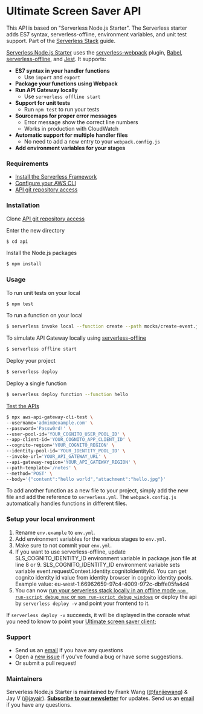 # Ultimate Screen Saver API

This API is based on "Serverless Node.js Starter". The Serverless starter adds ES7 syntax, serverless-offline, environment variables, and unit test support. Part of the [Serverless Stack](http://serverless-stack.com) guide.

[Serverless Node.js Starter](https://github.com/AnomalyInnovations/serverless-nodejs-starter) uses the [serverless-webpack](https://github.com/serverless-heaven/serverless-webpack) plugin, [Babel](https://babeljs.io), [serverless-offline](https://github.com/dherault/serverless-offline), and [Jest](https://facebook.github.io/jest/). It supports:

- **ES7 syntax in your handler functions**
  - Use `import` and `export`
- **Package your functions using Webpack**
- **Run API Gateway locally**
  - Use `serverless offline start`
- **Support for unit tests**
  - Run `npm test` to run your tests
- **Sourcemaps for proper error messages**
  - Error message show the correct line numbers
  - Works in production with CloudWatch
- **Automatic support for multiple handler files**
  - No need to add a new entry to your `webpack.config.js`
- **Add environment variables for your stages**

### Requirements

- [Install the Serverless Framework](https://serverless.com/framework/docs/providers/aws/guide/installation/)
- [Configure your AWS CLI](https://serverless.com/framework/docs/providers/aws/guide/credentials/)
- [API git repository access](https://dev.azure.com/ruifilipepedrosa/UltimateScreenSaver/_git/api)

### Installation

Clone [API git repository access](https://dev.azure.com/ruifilipepedrosa/UltimateScreenSaver/_git/api)

Enter the new directory

``` bash
$ cd api
```

Install the Node.js packages

``` bash
$ npm install
```

### Usage

To run unit tests on your local

``` bash
$ npm test
```

To run a function on your local

``` bash
$ serverless invoke local --function create --path mocks/create-event.json
```

To simulate API Gateway locally using [serverless-offline](https://github.com/dherault/serverless-offline)

``` bash
$ serverless offline start
```

Deploy your project

``` bash
$ serverless deploy
```

Deploy a single function

``` bash
$ serverless deploy function --function hello
```

[Test the APIs](https://serverless-stack.com/chapters/test-the-apis.html)

``` bash
$ npx aws-api-gateway-cli-test \
--username='admin@example.com' \
--password='Passw0rd!' \
--user-pool-id='YOUR_COGNITO_USER_POOL_ID' \
--app-client-id='YOUR_COGNITO_APP_CLIENT_ID' \
--cognito-region='YOUR_COGNITO_REGION' \
--identity-pool-id='YOUR_IDENTITY_POOL_ID' \
--invoke-url='YOUR_API_GATEWAY_URL' \
--api-gateway-region='YOUR_API_GATEWAY_REGION' \
--path-template='/notes' \
--method='POST' \
--body='{"content":"hello world","attachment":"hello.jpg"}'
```

To add another function as a new file to your project, simply add the new file and add the reference to `serverless.yml`. The `webpack.config.js` automatically handles functions in different files.

### Setup your local environment

1. Rename `env.example` to `env.yml`.
2. Add environment variables for the various stages to `env.yml`.
3. Make sure to not commit your `env.yml`.
4. If you want to use serverless-offline, update SLS_COGNITO_IDENTITY_ID environment variable in package.json file at line 8 or 9. SLS_COGNITO_IDENTITY_ID environment variable sets variable event.requestContext.identity.cognitoIdentityId. You can get cognito identity id value from identity browser in cognito identity pools. Example value: eu-west-1:66962659-97c4-4009-972c-dbffe05fa4d4
5. You can now [run your serverless stack locally in an offline mode `npm run-script debug_mac` or `npm run-script debug_windows`](https://dev.azure.com/ruifilipepedrosa/UltimateScreenSaver/_git/api?path=%2F.vscode%2Flaunch.json&version=GBmaster&line=6&lineStyle=plain&lineEnd=31&lineStartColumn=1&lineEndColumn=1) or deploy the api by `serverless deploy -v` and point your frontend to it. 

If `serverless deploy -v` succeeds, it will be displayed in the console what you need to know to point your [Ultimate screen saver client](https://dev.azure.com/ruifilipepedrosa/UltimateScreenSaver/_git/webapp?path=%2Fsrc%2Fconfig.js&version=GBmaster&line=1&lineStyle=plain&lineEnd=13&lineStartColumn=1&lineEndColumn=1);

### Support

- Send us an [email](mailto:contact@anoma.ly) if you have any questions
- Open a [new issue](https://github.com/AnomalyInnovations/serverless-nodejs-starter/issues/new) if you've found a bug or have some suggestions.
- Or submit a pull request!

### Maintainers

Serverless Node.js Starter is maintained by Frank Wang ([@fanjiewang](https://twitter.com/fanjiewang)) & Jay V ([@jayair](https://twitter.com/jayair)). [**Subscribe to our newsletter**](http://eepurl.com/cEaBlf) for updates. Send us an [email](mailto:contact@anoma.ly) if you have any questions.
